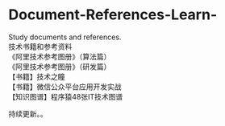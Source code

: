 # Document-References-Learn-
Study documents and references.
</br>
技术书籍和参考资料
</br>
《阿里技术参考图册》（算法篇）
</br>
《阿里技术参考图册》（研发篇）
</br>
【书籍】技术之瞳
</br>
【书籍】微信公众平台应用开发实战
</br>
【知识图谱】程序猿48张IT技术图谱


持续更新。。

